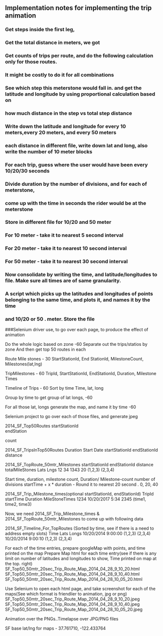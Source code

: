 ## Implementation notes for implementing the trip animation


### Get steps inside the first leg,
### Get the total distance in meters, we got

### Get counts of trips per route, and do the following calculation only for those routes. 
### It might be costly to do it for all combinations

### See which step this meterstone would fall in. and get the latitude and longitude by using proportional calculation based on
### how much distance in the step vs total step distance

### Write down the latitude and longitude for every 10 meters,every 20 meters, and every 50 meters

### each distance in different file, write down lat and long, also write the number of 10 meter blocks

### For each trip, guess where the user would have been every 10/20/30 seconds
### Divide duration by the number of divisions, and for each of meterstone, 
### come up with the time in seconds the rider would be at the meterstone
### Store in different file for 10/20 and 50 meter
### For 10 meter - take it to nearest 5 second interval
### For 20 meter - take it to nearest 10 second interval
### For 50 meter - take it to nearest 30 second interval

### Now consolidate by writing the time, and latitude/longitudes to file. Make sure all times are of same granularity.

### A script which picks up the latitudes and longitudes of points belonging to the same time, and plots it, and names it by the time
### and 10/20 or 50 . meter. Store the file

###Selenium driver use, to go over each page, to produce the effect of animation


Do the whole logic based on zone
-60
Separate out the trips/statios by zone
And then get top 50 routes in each

Route Mile stones - 30
StartStationId, End StationId, MilestoneCount, Milestones(lat,lng)

TripMilestones - 60
TripId, StartStationId, EndStationId, Duration, Milestone Times

Timeline of Trips - 60
Sort by time
Time, lat, long

Group by time to get group of lat longs, -60

For all those lat, longs generate the map, and name it by time
-60

Selenium project to go over each of those files, and generate jpeg


2014_SF_Top50Routes
startStationId	
 endStation

count

2014_SF_TripsInTop50Routes
Duration	Start Date	startStationId	endStationId	distance

2014_SF_TopRoute_50mtr_Milestones
startStationId endStationId distance totalMileStones Lats	 	Lngs
12			34			1343	20			(1,2,3)	(2,3,4)

Start time, duration, milestone count, 
Duration/ Milestone-count number of divisions
startTime + x * duration - Round it to nearest 20 second . 0, 20, 40

2014_SF_Trip_Milestone_times(optional startStationId, endStationId)
	TripId startTime Duration MileStoneTimes
	1234  10/20/2017 5:34	2345	(time1, time2, time3)

Now, we need 2014_SF_Trip_Milestone_times & 2014_SF_TopRoute_50mtr_Milestones to come up with following data

2014_SF_Timeline_For_TopRoutes (Sorted by time, see if there is a need to address empty slots)
Time			Lats 	Longs
10/20/2014 9:00:00	(1,2,3)	(2,3,4)
10/20/2014 9:00:10 (1,2,3)		(2,3,4)

For each of the time entries, prepare googleMap with points, and time printed on the map
Prepare Map html for each time entry(see if there is any limit on number of latitudes and longitudes to show, Time printed on map at the top. right)
SF_Top50_50mtr_20sec_Trip_Route_Map_2014_04_28_9_10_20.html
SF_Top50_50mtr_20sec_Trip_Route_Map_2014_04_28_9_10_40.html
SF_Top50_50mtr_20sec_Trip_Route_Map_2014_04_28_10_05_20.html

Use Selenium to open each html page, and take screenshot for each of the maps(See which format is friendlier to animation, jpg or png)
SF_Top50_50mtr_20sec_Trip_Route_Map_2014_04_28_9_10_20.jpeg
SF_Top50_50mtr_20sec_Trip_Route_Map_2014_04_28_9_10_40.jpeg
SF_Top50_50mtr_20sec_Trip_Route_Map_2014_04_28_10_05_20.jpeg

Animation over the PNGs..Timelapse over JPG/PNG files

SF base lat/lng for maps - 37.761710, -122.433764

